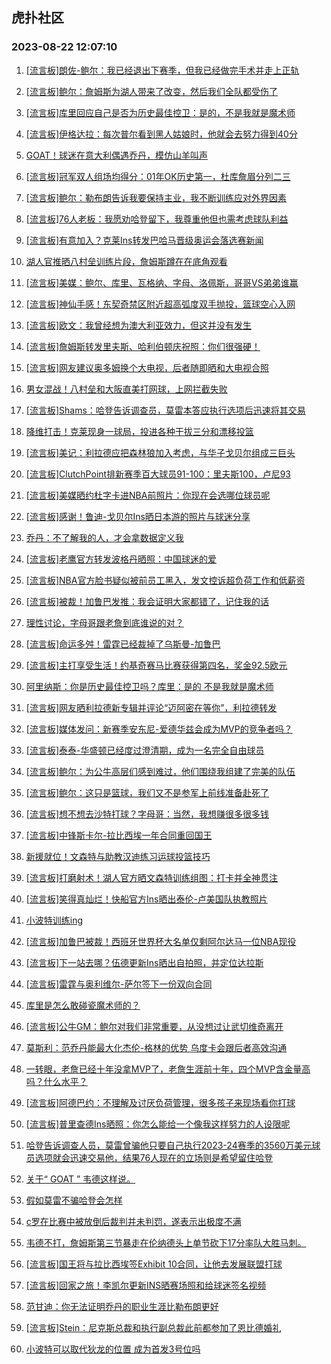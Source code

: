 ## 虎扑社区 
### 2023-08-22 12:07:10

1. [[流言板]朗佐-鲍尔：我已经退出下赛季，但我已经做完手术并走上正轨](https://bbs.hupu.com/61779248.html)

2. [[流言板]鲍尔：詹姆斯为湖人带来了改变，然后我们全队都受伤了](https://bbs.hupu.com/61780471.html)

3. [[流言板]库里回应自己是否为历史最佳控卫：是的，不是我就是魔术师](https://bbs.hupu.com/61779514.html)

4. [[流言板]伊格达拉：每次普尔看到黑人姑娘时，他就会去努力得到40分](https://bbs.hupu.com/61780379.html)

5. [GOAT！球迷在意大利偶遇乔丹，模仿山羊叫声](https://bbs.hupu.com/61779462.html)

6. [[流言板]冠军双人组场均得分：01年OK历史第一，杜库詹眉分列二三](https://bbs.hupu.com/61780999.html)

7. [[流言板]鲍尔：勒布朗告诉我要保持主业，我不断训练应对外界因素](https://bbs.hupu.com/61779833.html)

8. [[流言板]76人老板：我愿劝哈登留下，我尊重他但也需考虑球队利益](https://bbs.hupu.com/61780371.html)

9. [[流言板]有意加入？克莱Ins转发巴哈马晋级奥运会落选赛新闻](https://bbs.hupu.com/61780740.html)

10. [湖人官推晒八村垒训练片段，詹姆斯蹲在在底角观看](https://bbs.hupu.com/61779077.html)

11. [[流言板]美媒：鲍尔、库里、瓦格纳、字母、洛佩斯，哥哥VS弟弟谁赢](https://bbs.hupu.com/61779048.html)

12. [[流言板]神仙手感！东契奇禁区附近超高弧度双手抛投，篮球空心入网](https://bbs.hupu.com/61780494.html)

13. [[流言板]欧文：我曾经想为澳大利亚效力，但这并没有发生](https://bbs.hupu.com/61781657.html)

14. [[流言板]詹姆斯转发里夫斯、哈利伯顿庆祝照：你们很强硬！](https://bbs.hupu.com/61779524.html)

15. [[流言板]网友建议奥多姆换个大电视，后者随即晒和大电视合照](https://bbs.hupu.com/61779180.html)

16. [男女混战！八村垒和大阪直美打网球，上网拦截失败](https://bbs.hupu.com/61779546.html)

17. [[流言板]Shams：哈登告诉调查员，莫雷本答应执行选项后迅速将其交易](https://bbs.hupu.com/61777456.html)

18. [降维打击！克莱现身一球局，投进各种干拔三分和漂移投篮](https://bbs.hupu.com/61780480.html)

19. [[流言板]美记：利拉德应把森林狼加入考虑，与华子戈贝尔组成三巨头](https://bbs.hupu.com/61780201.html)

20. [[流言板]ClutchPoint排新赛季百大球员91-100：里夫斯100，卢尼93](https://bbs.hupu.com/61780392.html)

21. [[流言板]美媒晒约杜字卡进NBA前照片：你现在会选哪位球员呢](https://bbs.hupu.com/61780236.html)

22. [[流言板]感谢！鲁迪-戈贝尔Ins晒日本游的照片与球迷分享](https://bbs.hupu.com/61780133.html)

23. [乔丹：不了解我的人，才会拿数据定义我](https://bbs.hupu.com/61780050.html)

24. [[流言板]老鹰官方转发波格丹晒照：中国球迷的爱️](https://bbs.hupu.com/61779858.html)

25. [[流言板]NBA官方脸书疑似被前员工黑入，发文控诉超负荷工作和低薪资](https://bbs.hupu.com/61777374.html)

26. [[流言板]被裁！加鲁巴发推：我会证明大家都错了，记住我的话](https://bbs.hupu.com/61777552.html)

27. [理性讨论，字母哥跟老詹到底谁说的对？](https://bbs.hupu.com/61779844.html)

28. [[流言板]命运多舛！雷霆已经裁掉了乌斯曼-加鲁巴](https://bbs.hupu.com/61776987.html)

29. [[流言板]主打享受生活！约基奇赛马比赛获得第四名，奖金92.5欧元](https://bbs.hupu.com/61777258.html)

30. [阿里纳斯：你是历史最佳控卫吗？库里：是的 不是我就是魔术师](https://bbs.hupu.com/61779960.html)

31. [[流言板]网友晒利拉德新专辑并评论“迈阿密在等你”，利拉德转发](https://bbs.hupu.com/61777736.html)

32. [[流言板]媒体发问：新赛季安东尼-爱德华兹会成为MVP的竞争者吗？](https://bbs.hupu.com/61779533.html)

33. [[流言板]泰泰-华盛顿已经度过澄清期，成为一名完全自由球员](https://bbs.hupu.com/61781296.html)

34. [[流言板]鲍尔：为公牛高层们感到难过，他们围绕我组建了完美的队伍](https://bbs.hupu.com/61777708.html)

35. [[流言板]鲍尔：这只是篮球，我们又不是参军上前线准备赴死了](https://bbs.hupu.com/61780347.html)

36. [[流言板]想不想去沙特打球？字母哥：当然，我想赚很多很多钱](https://bbs.hupu.com/61777098.html)

37. [[流言板]中锋斯卡尔-拉比西埃一年合同重回国王](https://bbs.hupu.com/61779065.html)

38. [新援就位！文森特与助教汉迪练习运球投篮技巧](https://bbs.hupu.com/61779262.html)

39. [[流言板]打磨射术！湖人官方晒文森特训练组图：打卡并全神贯注](https://bbs.hupu.com/61779286.html)

40. [[流言板]笑得真灿烂！快船官方Ins晒出泰伦-卢美国队执教照片](https://bbs.hupu.com/61780956.html)

41. [小波特训练ing](https://bbs.hupu.com/61780087.html)

42. [[流言板]加鲁巴被裁！西班牙世界杯大名单仅剩阿尔达马一位NBA现役](https://bbs.hupu.com/61777397.html)

43. [[流言板]下一站去哪？伍德更新Ins晒出自拍照，并定位达拉斯](https://bbs.hupu.com/61780655.html)

44. [[流言板]雷霆与奥利维尔-萨尔签下一份双向合同](https://bbs.hupu.com/61781192.html)

45. [库里是怎么敢碰瓷魔术师的？](https://bbs.hupu.com/61780698.html)

46. [[流言板]公牛GM：鲍尔对我们非常重要，从没想过让武切维奇离开](https://bbs.hupu.com/61781325.html)

47. [莫斯利：范乔丹能最大化杰伦-格林的优势 乌度卡会跟后者高效沟通](https://bbs.hupu.com/61779016.html)

48. [一转眼，老詹已经十年没拿MVP了，老詹生涯前十年，四个MVP含金量高吗？什么水平？](https://bbs.hupu.com/61779539.html)

49. [[流言板]阿德巴约：不理解及讨厌负荷管理，很多孩子来现场看你打球](https://bbs.hupu.com/61776969.html)

50. [[流言板]普里查德Ins晒照：你怎么能给一个像我这样努力的人设限呢](https://bbs.hupu.com/61780073.html)

51. [哈登告诉调查人员，莫雷曾骗他只要自己执行2023-24赛季的3560万美元球员选项就会迅速交易他，结果76人现在的立场则是希望留住哈登](https://bbs.hupu.com/61778875.html)

52. [关于“ GOAT ” 韦德这样说。](https://bbs.hupu.com/61780222.html)

53. [假如莫雷不骗哈登会怎样](https://bbs.hupu.com/61779863.html)

54. [c罗在比赛中被放倒后裁判并未判罚，遂表示出极度不满](https://bbs.hupu.com/61781823.html)

55. [韦德不打，詹姆斯第三节暴走在伦纳德头上单节砍下17分率队大胜马刺。](https://bbs.hupu.com/61779143.html)

56. [[流言板]国王将与拉比西埃签Exhibit 10合同，让他去发展联盟打球](https://bbs.hupu.com/61781386.html)

57. [[流言板]回家之旅！李凯尔更新INS晒赛场照和给球迷签名视频](https://bbs.hupu.com/61780452.html)

58. [范甘迪：你无法证明乔丹的职业生涯比勒布朗更好](https://bbs.hupu.com/61780893.html)

59. [[流言板]Stein：尼克斯总裁和执行副总裁此前都参加了恩比德婚礼](https://bbs.hupu.com/61777631.html)

60. [小波特可以取代狄龙的位置 成为首发3号位吗](https://bbs.hupu.com/61781451.html)

